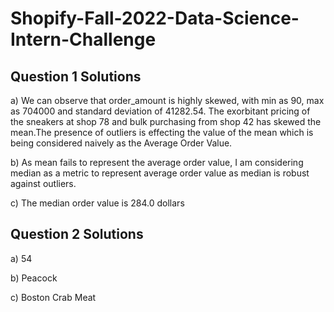# Shopify-Fall-2022-Data-Science-Intern-Challenge

## Question 1 Solutions

a) We can observe that order_amount is highly skewed, with min as 90, max as 704000 and standard deviation of 41282.54. The exorbitant pricing of the sneakers at shop 78 and bulk purchasing from shop 42 has skewed the mean.The presence of outliers is effecting the value of the mean which is being considered naively as the Average Order Value. 

b) As mean fails to represent the average order value, I am considering median as a metric to represent average order value as median is robust against outliers.

c) The median order value is 284.0 dollars


## Question 2 Solutions

a) 54

b) Peacock

c) Boston Crab Meat
